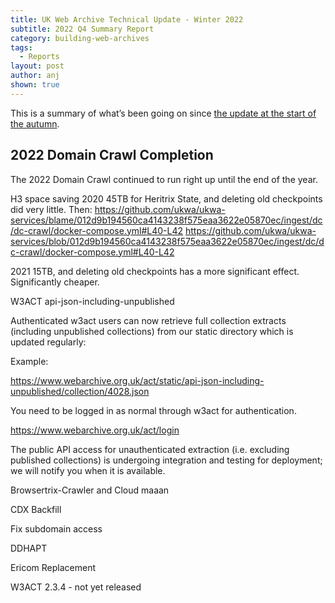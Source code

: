 ```yaml
---
title: UK Web Archive Technical Update - Winter 2022
subtitle: 2022 Q4 Summary Report
category: building-web-archives
tags:
  - Reports
layout: post
author: anj
shown: true
---
```

This is a summary of what’s been going on since [the update at the start of the autumn](https://blogs.bl.uk/webarchive/2022/10/uk-web-archive-technical-update-autumn-2022.html).

## 2022 Domain Crawl Completion

The 2022 Domain Crawl continued to run right up until the end of the year.


H3 space saving
2020 45TB for Heritrix State, and deleting old checkpoints did very little.
Then:
https://github.com/ukwa/ukwa-services/blame/012d9b194560ca4143238f575eaa3622e05870ec/ingest/dc/dc-crawl/docker-compose.yml#L40-L42
https://github.com/ukwa/ukwa-services/blob/012d9b194560ca4143238f575eaa3622e05870ec/ingest/dc/dc-crawl/docker-compose.yml#L40-L42

2021 15TB, and deleting old checkpoints has a more significant effect. Significantly cheaper.

W3ACT api-json-including-unpublished

Authenticated w3act users can now retrieve full collection extracts (including unpublished collections) from our static directory which is updated regularly:

Example:

https://www.webarchive.org.uk/act/static/api-json-including-unpublished/collection/4028.json

You need to be logged in as normal through w3act for authentication.

https://www.webarchive.org.uk/act/login

The public API access for unauthenticated extraction (i.e. excluding published collections) is undergoing integration and testing for deployment; we will notify you when it is available.

Browsertrix-Crawler and Cloud maaan

CDX Backfill

Fix subdomain access

DDHAPT

Ericom Replacement

W3ACT 2.3.4 - not yet released